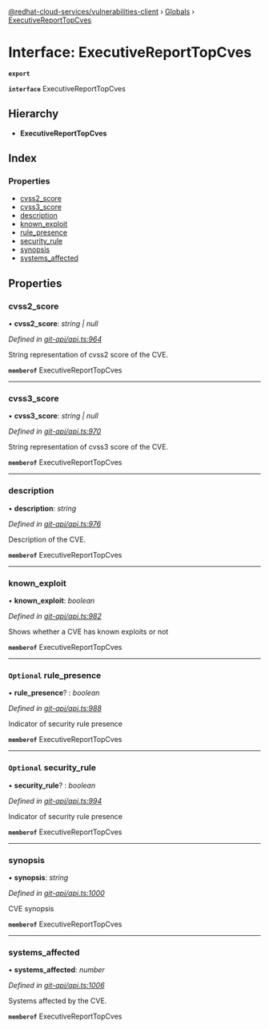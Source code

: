 [@redhat-cloud-services/vulnerabilities-client](../README.md) › [Globals](../globals.md) › [ExecutiveReportTopCves](executivereporttopcves.md)

# Interface: ExecutiveReportTopCves

**`export`** 

**`interface`** ExecutiveReportTopCves

## Hierarchy

* **ExecutiveReportTopCves**

## Index

### Properties

* [cvss2_score](executivereporttopcves.md#cvss2_score)
* [cvss3_score](executivereporttopcves.md#cvss3_score)
* [description](executivereporttopcves.md#description)
* [known_exploit](executivereporttopcves.md#known_exploit)
* [rule_presence](executivereporttopcves.md#optional-rule_presence)
* [security_rule](executivereporttopcves.md#optional-security_rule)
* [synopsis](executivereporttopcves.md#synopsis)
* [systems_affected](executivereporttopcves.md#systems_affected)

## Properties

###  cvss2_score

• **cvss2_score**: *string | null*

*Defined in [git-api/api.ts:964](https://github.com/RedHatInsights/javascript-clients.gi/blob/master/packages/vulnerabilities/git-api/api.ts#L964)*

String representation of cvss2 score of the CVE.

**`memberof`** ExecutiveReportTopCves

___

###  cvss3_score

• **cvss3_score**: *string | null*

*Defined in [git-api/api.ts:970](https://github.com/RedHatInsights/javascript-clients.gi/blob/master/packages/vulnerabilities/git-api/api.ts#L970)*

String representation of cvss3 score of the CVE.

**`memberof`** ExecutiveReportTopCves

___

###  description

• **description**: *string*

*Defined in [git-api/api.ts:976](https://github.com/RedHatInsights/javascript-clients.gi/blob/master/packages/vulnerabilities/git-api/api.ts#L976)*

Description of the CVE.

**`memberof`** ExecutiveReportTopCves

___

###  known_exploit

• **known_exploit**: *boolean*

*Defined in [git-api/api.ts:982](https://github.com/RedHatInsights/javascript-clients.gi/blob/master/packages/vulnerabilities/git-api/api.ts#L982)*

Shows whether a CVE has known exploits or not

**`memberof`** ExecutiveReportTopCves

___

### `Optional` rule_presence

• **rule_presence**? : *boolean*

*Defined in [git-api/api.ts:988](https://github.com/RedHatInsights/javascript-clients.gi/blob/master/packages/vulnerabilities/git-api/api.ts#L988)*

Indicator of security rule presence

**`memberof`** ExecutiveReportTopCves

___

### `Optional` security_rule

• **security_rule**? : *boolean*

*Defined in [git-api/api.ts:994](https://github.com/RedHatInsights/javascript-clients.gi/blob/master/packages/vulnerabilities/git-api/api.ts#L994)*

Indicator of security rule presence

**`memberof`** ExecutiveReportTopCves

___

###  synopsis

• **synopsis**: *string*

*Defined in [git-api/api.ts:1000](https://github.com/RedHatInsights/javascript-clients.gi/blob/master/packages/vulnerabilities/git-api/api.ts#L1000)*

CVE synopsis

**`memberof`** ExecutiveReportTopCves

___

###  systems_affected

• **systems_affected**: *number*

*Defined in [git-api/api.ts:1006](https://github.com/RedHatInsights/javascript-clients.gi/blob/master/packages/vulnerabilities/git-api/api.ts#L1006)*

Systems affected by the CVE.

**`memberof`** ExecutiveReportTopCves
